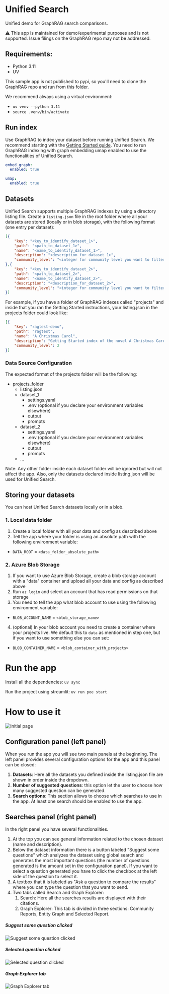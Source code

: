 # Unified Search
Unified demo for GraphRAG search comparisons.

⚠️ This app is maintained for demo/experimental purposes and is not supported. Issue filings on the GraphRAG repo may not be addressed.

## Requirements:
- Python 3.11
- UV
    
This sample app is not published to pypi, so you'll need to clone the GraphRAG repo and run from this folder.

We recommend always using a virtual environment:

- `uv venv --python 3.11`
- `source .venv/bin/activate`

## Run index
Use GraphRAG to index your dataset before running Unified Search. We recommend starting with the [Getting Started guide](https://microsoft.github.io/graphrag/get_started/). You need to run GraphRAG indexing with graph embedding umap enabled to use the functionalities of Unified Search. 
``` yaml
embed_graph:
  enabled: true

umap:
  enabled: true
```

## Datasets
Unified Search supports multiple GraphRAG indexes by using a directory listing file. Create a `listing.json` file in the root folder where all your datasets are stored (locally or in blob storage), with the following format (one entry per dataset):

```json
[{
    "key": "<key_to_identify_dataset_1>",
    "path": "<path_to_dataset_1>",
    "name": "<name_to_identify_dataset_1>",
    "description": "<description_for_dataset_1>",
    "community_level": "<integer for community level you want to filter>"
},{
    "key": "<key_to_identify_dataset_2>",
    "path": "<path_to_dataset_2>",
    "name": "<name_to_identify_dataset_2>",
    "description": "<description_for_dataset_2>",
    "community_level": "<integer for community level you want to filter>"
}]
```

For example, if you have a folder of GraphRAG indexes called "projects" and inside that you ran the Getting Started instructions, your listing.json in the projects folder could look like:
```json
[{
    "key": "ragtest-demo",
    "path": "ragtest",
    "name": "A Christmas Carol",
    "description": "Getting Started index of the novel A Christmas Carol",
    "community_level": 2
}]
```

### Data Source Configuration 
The expected format of the projects folder will be the following:
- projects_folder
    - listing.json
    - dataset_1
        - settings.yaml
        - .env (optional if you declare your environment variables elsewhere)
        - output
        - prompts
    - dataset_2
        - settings.yaml
        - .env (optional if you declare your environment variables elsewhere)
        - output
        - prompts
    - ...

Note: Any other folder inside each dataset folder will be ignored but will not affect the app. Also, only the datasets declared inside listing.json will be used for Unified Search. 

## Storing your datasets
You can host Unified Search datasets locally or in a blob.

### 1. Local data folder
1. Create a local folder with all your data and config as described above
2. Tell the app where your folder is using an absolute path with the following environment variable:
- `DATA_ROOT` = `<data_folder_absolute_path>`

### 2. Azure Blob Storage
1. If you want to use Azure Blob Storage, create a blob storage account with a "data" container and upload all your data and config as described above
2. Run `az login` and select an account that has read permissions on that storage
3. You need to tell the app what blob account to use using the following environment variable:
- `BLOB_ACCOUNT_NAME` = `<blob_storage_name>`
4. (optional) In your blob account you need to create a container where your projects live. We default this to `data` as mentioned in step one, but if you want to use something else you can set:
- `BLOB_CONTAINER_NAME` = `<blob_container_with_projects>`


# Run the app

Install all the dependencies: `uv sync`

Run the project using streamlit: `uv run poe start`

# How to use it

![Initial page](images/image-1.png)

## Configuration panel (left panel)
When you run the app you will see two main panels at the beginning. The left panel provides several configuration options for the app and this panel can be closed:
1. **Datasets**: Here all the datasets you defined inside the listing.json file are shown in order inside the dropdown.
2. **Number of suggested questions**: this option let the user to choose how many suggested question can be generated.
3. **Search options**: This section allows to choose which searches to use in the app. At least one search should be enabled to use the app.

## Searches panel (right panel)
In the right panel you have several functionalities. 
1. At the top you can see general information related to the chosen dataset (name and description).
2. Below the dataset information there is a button labeled "Suggest some questions" which analyzes the dataset using global search and generates the most important questions (the number of questions generated is the amount set in the configuration panel). If you want to select a question generated you have to click the checkbox at the left side of the question to select it. 
3. A textbox that it is labeled as "Ask a question to compare the results" where you can type the question that you want to send.
4. Two tabs called Search and Graph Explorer:
    1. Search: Here all the searches results are displayed with their citations.
    2. Graph Explorer: This tab is divided in three sections: Community Reports, Entity Graph and Selected Report. 

##### Suggest some question clicked
![Suggest some question clicked](images/image-2.png)

##### Selected question clicked
![Selected question clicked](images/image-3.png)

##### Graph Explorer tab
![Graph Explorer tab](images/image-4.png)



